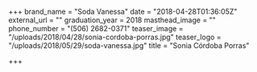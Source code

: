 +++
brand_name = "Soda Vanessa"
date = "2018-04-28T01:36:05Z"
external_url = ""
graduation_year = 2018
masthead_image = ""
phone_number = "(506) 2682-0371"
teaser_image = "/uploads/2018/04/28/sonia-cordoba-porras.jpg"
teaser_logo = "/uploads/2018/05/29/soda-vanessa.jpg"
title = "Sonia Córdoba Porras"

+++
